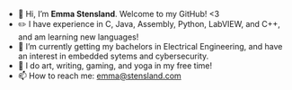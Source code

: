 - 👋 Hi, I’m **Emma Stensland**. Welcome to my GitHub! <3
- ✏️ I have experience in C, Java, Assembly, Python, LabVIEW, and C++, and am learning new languages!
- 🌱 I’m currently getting my bachelors in Electrical Engineering, and have an interest in embedded sytems and cybersecurity.
- 👀 I do art, writing, gaming, and yoga in my free time!
- 📫 How to reach me: emma@stensland.com 

<!---
✨ hey... ✨ why you looking here go back!!
--->

